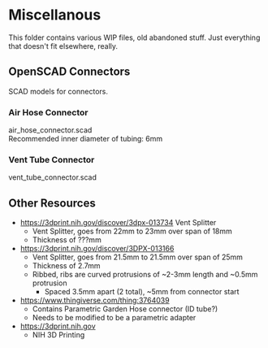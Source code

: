 # Miscellanous

This folder contains various WIP files, old abandoned stuff. Just everything that doesn't fit elsewhere, really.

## OpenSCAD Connectors

SCAD models for connectors.

### Air Hose Connector

air_hose_connector.scad  
Recommended inner diameter of tubing: 6mm

### Vent Tube Connector

vent_tube_connector.scad  

## Other Resources

- https://3dprint.nih.gov/discover/3dpx-013734 Vent Splitter
   - Vent Splitter, goes from 22mm to 23mm over span of 18mm
   - Thickness of ???mm
- https://3dprint.nih.gov/discover/3DPX-013166
   - Vent Splitter, goes from 21.5mm to 21.5mm over span of 25mm
   - Thickness of 2.7mm
   - Ribbed, ribs are curved protrusions of ~2-3mm length and ~0.5mm protrusion
      - Spaced 3.5mm apart (2 total), ~5mm from connector start
- https://www.thingiverse.com/thing:3764039
   - Contains Parametric Garden Hose connector (ID tube?)
   - Needs to be modified to be a parametric adapter
- https://3dprint.nih.gov
   - NIH 3D Printing